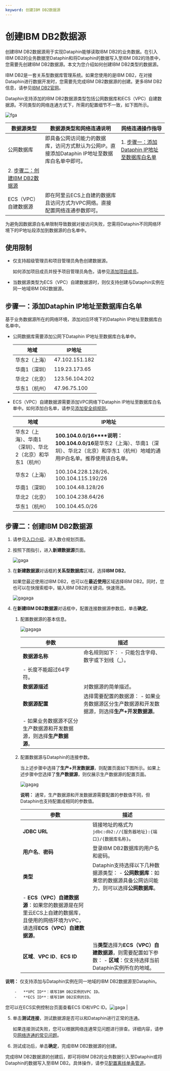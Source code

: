```yaml
---
keyword: 创建IBM DB2数据源
---
```


# 创建IBM DB2数据源

创建IBM DB2数据源用于实现Dataphin能够读取IBM DB2的业务数据。在引入IBM DB2的业务数据至Dataphin和将Dataphin的数据写入至IBM DB2的场景中，您需要先创建IBM DB2数据源。本文为您介绍如何创建IBM DB2类型的数据源。

IBM DB2是一套关系型数据库管理系统。如果您使用的是IBM DB2，在对接Dataphin进行数据开发时，您需要先完成IBM DB2数据源的创建。更多IBM DB2信息，请参见[IBM DB2官网](https://www.ibm.com/analytics/db2)。

Dataphin支持添加的IBM DB2数据源类型包括公网数据库和ECS（VPC）自建数据源。不同类型的网络连通方式下，所需的配置细节不一致，如下图所示。

![fga](https://help-static-aliyun-doc.aliyuncs.com/assets/img/zh-CN/0218109261/p304820.png)

|数据源类型|数据源类型和网络连通说明|网络连通操作指导|
|-----|------------|--------|
|公网数据库|即具备公网访问能力的数据库，访问方式默认为公网IP。直接添加Dataphin IP地址至数据库白名单中即可。|1.  [步骤一：添加Dataphin IP地址至数据库白名单](#section_rcr_xa7_utw)
2.  [步骤二：创建IBM DB2数据源](#section_1v3_x1d_tgh) |
|ECS（VPC）自建数据源|即在阿里云ECS上自建的数据库且访问方式为VPC网络。直接配置网络连通参数即可。|

为避免因数据源白名单限制导致数据对接访问失败，您需将Dataphin不同网络环境下的IP地址段添加到数据源的白名单中。

## 使用限制

-   仅支持超级管理员和项目管理员角色创建数据源。

    如何添加项目成员并授予项目管理员角色，请参见[添加项目成员](/cn.zh-CN/数仓规划/管理项目空间的权限和计算源.md)。

-   当数据源类型为ECS（VPC）自建数据源时，则仅支持创建与Dataphin实例在同一地域IBM DB2数据源。

## 步骤一：添加Dataphin IP地址至数据库白名单

基于业务数据源所在的网络环境，添加对应环境下的Dataphin IP地址至数据库白名单中。

-   公网数据库需要添加公网下Dataphin IP地址至数据库白名单中。

    |地域|IP地址|
    |--|----|
    |华东2（上海）|47.102.151.182|
    |华南1（深圳）|119.23.173.65|
    |华北2（北京）|123.56.104.202|
    |华东1（杭州）|47.96.75.100|

-   ECS（VPC）自建数据源需要添加VPC网络下Dataphin IP地址至数据库白名单中。如何添加白名单，请参见[添加安全组规则](/cn.zh-CN/安全/安全组/添加安全组规则.md)。

    |地域|IP地址|
    |--|----|
    |华东2（上海）、华南1（深圳）、华北2（北京）和华东1（杭州）|**100.104.0.0/16****说明：** **100.104.0.0/16**是华东2（上海）、华南1（深圳）、华北2（北京）和华东1（杭州）地域的通用IP白名单。推荐使用该白名单。 |
    |华东2（上海）|100.104.228.128/26、100.104.115.192/26|
    |华南1（深圳）|100.104.48.128/26|
    |华北2（北京）|100.104.238.64/26|
    |华东1（杭州）|100.104.45.0/26|


## 步骤二：创建IBM DB2数据源

1.  请参见[入口介绍](/cn.zh-CN/数仓规划/概述.md)，进入数仓规划页面。

2.  按照下图指引，进入**新建数据源**页面。

    ![gaga](https://help-static-aliyun-doc.aliyuncs.com/assets/img/zh-CN/0323766261/p296046.png)

3.  在**新建数据源**对话框的**关系型数据库**区域，选择**IBM DB2**。

    如果您最近使用过IBM DB2，也可以在**最近使用**区域选择IBM DB2。同时，您也可以在快搜索框中，输入IBM DB2的关键词，快速筛选。

    ![gagaga](https://help-static-aliyun-doc.aliyuncs.com/assets/img/zh-CN/9655119261/p305160.png)

4.  在**新建IBM DB2数据源**对话框中，配置连接数据源参数后，单击**确定**。

    1.  配置数据源的基本信息。

        ![gagaga](https://help-static-aliyun-doc.aliyuncs.com/assets/img/zh-CN/0755119261/p305161.png)

        |参数|描述|
        |--|--|
        |**数据源名称**|命名规则如下：        -   只能包含字母、数字或下划线（\_）。
        -   长度不能超过64字符。 |
        |**数据源描述**|对数据源的简单描述。|
        |**数据源配置**|选择需要配置的数据源：        -   如果业务数据源区分生产数据源和开发数据源，则选择**生产+开发数据源**。
        -   如果业务数据源不区分生产数据源和开发数据源，则选择**生产数据源**。 |

    2.  配置数据源与Dataphin的连接参数。

        当上述步骤中选择了**生产+开发数据源**，则配置页面如下图所示。如果上述步骤中您选择了**生产数据源**，则仅展示生产数据源的配置页面。

        ![gagag](https://help-static-aliyun-doc.aliyuncs.com/assets/img/zh-CN/0696089261/p305162.png)

        **说明：** 通常，生产数据源和开发数据源需要配置的参数值不同，但Dataphin也支持配置成相同的参数值。

        |参数|描述|
        |--|--|
        |**JDBC URL**|链接地址的格式为`jdbc:db2://{服务器地址}:{端口}/{数据库名称}`。|
        |**用户名**、**密码**|登录IBM DB2数据库的用户名和密码。|
        |**类型**|Dataphin支持选择以下几种数据源类型：        -   **公网数据库**：如果您的数据源具备公网访问能力，则可以选择**公网数据库**。
        -   **ECS（VPC）自建数据源**：如果您的数据源是在阿里云ECS上自建的数据库，且使用的网络环境为VPC，请选择**ECS（VPC）自建数据源**。 |
        |**区域**、**VPC ID**、**ECS ID**|当**类型**选择为**ECS（VPC）自建数据源**，则需要配置如下参数：        -   **区域**：仅支持选择当前Dataphin实例所在的地域。

**说明：** 仅支持添加与Dataphin实例在同一地域的IBM DB2数据源至Dataphin。

        -   **VPC ID**：填写IBM DB2实例的VPC ID。
        -   **ECS ID**：填写IBM DB2实例的ID。
您可以在ECS实例控制台页面查看ECS ID和VPC ID。![gaga](https://help-static-aliyun-doc.aliyuncs.com/assets/img/zh-CN/6958119261/p304825.png) |

5.  单击**测试连接**，测试数据源是否可以和Dataphin进行正常的连通。

    如果连接测试失败，您可以根据网络连通常见问题进行排查。详细内容，请参见[网络连通的常见问题]()。

6.  测试成功后，单击**确定**，完成IBM DB2数据源的创建。


完成IBM DB2数据源的创建后，即可将IBM DB2的业务数据引入至Dataphin或将Dataphin的数据写入至IBM DB2。具体操作，请参见[配置离线单条管道](/cn.zh-CN/数据引入/数据集成/离线单条管道/配置离线单条管道.md)。

